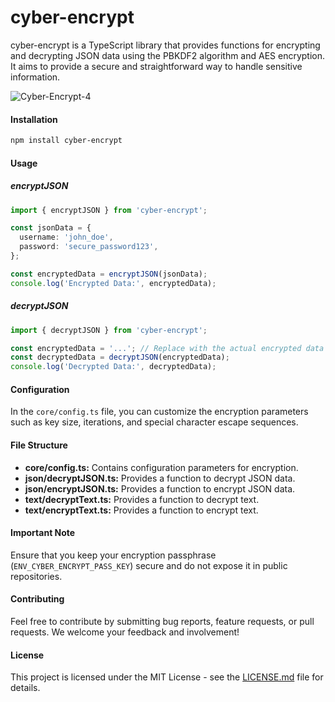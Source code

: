 # cyber-encrypt

cyber-encrypt is a TypeScript library that provides functions for encrypting and decrypting JSON data using the PBKDF2 algorithm and AES encryption. It aims to provide a secure and straightforward way to handle sensitive information.

![Cyber-Encrypt-4](https://github.com/ala-garbaa-pro/cyber-encrypt/assets/79337368/4d386e49-b4f8-4f22-9961-28bc3cec8b30)


#### Installation

```bash
npm install cyber-encrypt
```

#### Usage

##### encryptJSON

```typescript
import { encryptJSON } from 'cyber-encrypt';

const jsonData = {
  username: 'john_doe',
  password: 'secure_password123',
};

const encryptedData = encryptJSON(jsonData);
console.log('Encrypted Data:', encryptedData);
```

##### decryptJSON

```typescript
import { decryptJSON } from 'cyber-encrypt';

const encryptedData = '...'; // Replace with the actual encrypted data
const decryptedData = decryptJSON(encryptedData);
console.log('Decrypted Data:', decryptedData);
```

#### Configuration

In the `core/config.ts` file, you can customize the encryption parameters such as key size, iterations, and special character escape sequences.

#### File Structure

- **core/config.ts:** Contains configuration parameters for encryption.
- **json/decryptJSON.ts:** Provides a function to decrypt JSON data.
- **json/encryptJSON.ts:** Provides a function to encrypt JSON data.
- **text/decryptText.ts:** Provides a function to decrypt text.
- **text/encryptText.ts:** Provides a function to encrypt text.

#### Important Note

Ensure that you keep your encryption passphrase (`ENV_CYBER_ENCRYPT_PASS_KEY`) secure and do not expose it in public repositories.

#### Contributing

Feel free to contribute by submitting bug reports, feature requests, or pull requests. We welcome your feedback and involvement!

#### License

This project is licensed under the MIT License - see the [LICENSE.md](LICENSE.md) file for details.

